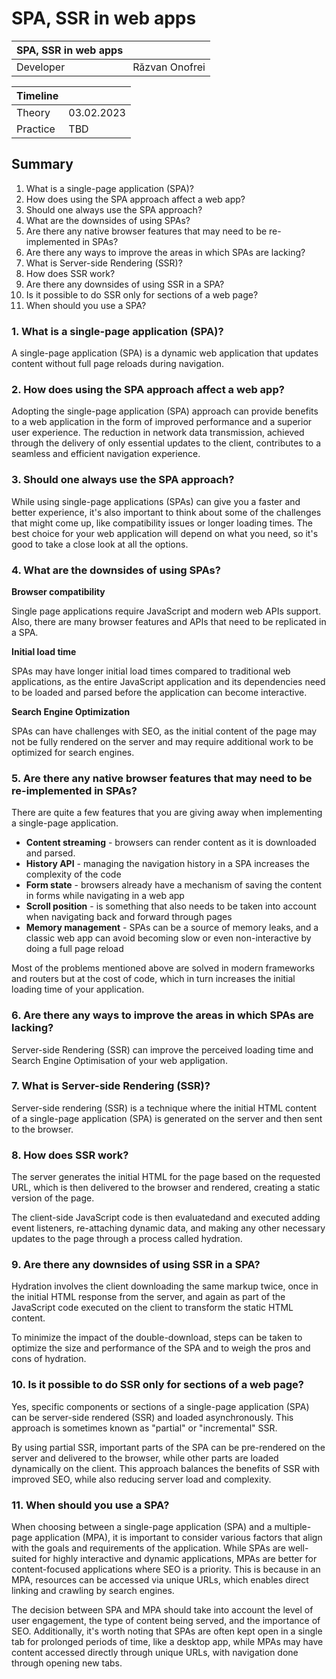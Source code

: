 # SPA, SSR in web apps

| SPA, SSR in web apps |                |
| -------------------- | -------------- |
| Developer            | Răzvan Onofrei |

| Timeline |            |
| -------- | ---------- |
| Theory   | 03.02.2023 |
| Practice | TBD        |

## Summary

1. What is a single-page application (SPA)?
2. How does using the SPA approach affect a web app?
3. Should one always use the SPA approach?
4. What are the downsides of using SPAs?
5. Are there any native browser features that may need to be re-implemented in SPAs?
6. Are there any ways to improve the areas in which SPAs are lacking?
7. What is Server-side Rendering (SSR)?
8. How does SSR work?
9. Are there any downsides of using SSR in a SPA?
10. Is it possible to do SSR only for sections of a web page?
11. When should you use a SPA?

### 1. What is a single-page application (SPA)?

A single-page application (SPA) is a dynamic web application that updates content without full page reloads during navigation.

### 2. How does using the SPA approach affect a web app?

Adopting the single-page application (SPA) approach can provide benefits to a web application in the form of improved performance and a superior user experience. The reduction in network data transmission, achieved through the delivery of only essential updates to the client, contributes to a seamless and efficient navigation experience.

### 3. Should one always use the SPA approach?

While using single-page applications (SPAs) can give you a faster and better experience, it's also important to think about some of the challenges that might come up, like compatibility issues or longer loading times. The best choice for your web application will depend on what you need, so it's good to take a close look at all the options.

### 4. What are the downsides of using SPAs?

**Browser compatibility**

Single page applications require JavaScript and modern web APIs support. Also, there are many browser features and APIs that need to be replicated in a SPA.

**Initial load time**

SPAs may have longer initial load times compared to traditional web applications, as the entire JavaScript application and its dependencies need to be loaded and parsed before the application can become interactive.

**Search Engine Optimization**

SPAs can have challenges with SEO, as the initial content of the page may not be fully rendered on the server and may require additional work to be optimized for search engines.

### 5. Are there any native browser features that may need to be re-implemented in SPAs?

There are quite a few features that you are giving away when implementing a single-page application.

-   **Content streaming** - browsers can render content as it is downloaded and parsed.
-   **History API** - managing the navigation history in a SPA increases the complexity of the code
-   **Form state** - browsers already have a mechanism of saving the content in forms while navigating in a web app
-   **Scroll position** - is something that also needs to be taken into account when navigating back and forward through pages
-   **Memory management** - SPAs can be a source of memory leaks, and a classic web app can avoid becoming slow or even non-interactive by doing a full page reload

Most of the problems mentioned above are solved in modern frameworks and routers but at the cost of code, which in turn increases the initial loading time of your application.

### 6. Are there any ways to improve the areas in which SPAs are lacking?

Server-side Rendering (SSR) can improve the perceived loading time and Search Engine Optimisation of your web appligation.

### 7. What is Server-side Rendering (SSR)?

Server-side rendering (SSR) is a technique where the initial HTML content of a single-page application (SPA) is generated on the server and then sent to the browser.

### 8. How does SSR work?

The server generates the initial HTML for the page based on the requested URL, which is then delivered to the browser and rendered, creating a static version of the page.

The client-side JavaScript code is then evaluatedand and executed adding event listeners, re-attaching dynamic data, and making any other necessary updates to the page through a process called hydration.

### 9. Are there any downsides of using SSR in a SPA?

Hydration involves the client downloading the same markup twice, once in the initial HTML response from the server, and again as part of the JavaScript code executed on the client to transform the static HTML content.

To minimize the impact of the double-download, steps can be taken to optimize the size and performance of the SPA and to weigh the pros and cons of hydration.

### 10. Is it possible to do SSR only for sections of a web page?

Yes, specific components or sections of a single-page application (SPA) can be server-side rendered (SSR) and loaded asynchronously. This approach is sometimes known as "partial" or "incremental" SSR.

By using partial SSR, important parts of the SPA can be pre-rendered on the server and delivered to the browser, while other parts are loaded dynamically on the client. This approach balances the benefits of SSR with improved SEO, while also reducing server load and complexity.

### 11. When should you use a SPA?

When choosing between a single-page application (SPA) and a multiple-page application (MPA), it is important to consider various factors that align with the goals and requirements of the application. While SPAs are well-suited for highly interactive and dynamic applications, MPAs are better for content-focused applications where SEO is a priority. This is because in an MPA, resources can be accessed via unique URLs, which enables direct linking and crawling by search engines.

The decision between SPA and MPA should take into account the level of user engagement, the type of content being served, and the importance of SEO. Additionally, it's worth noting that SPAs are often kept open in a single tab for prolonged periods of time, like a desktop app, while MPAs may have content accessed directly through unique URLs, with navigation done through opening new tabs.
